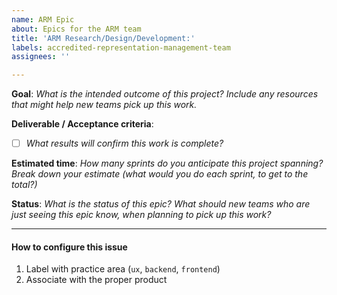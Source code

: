 ```yaml
---
name: ARM Epic
about: Epics for the ARM team
title: 'ARM Research/Design/Development:'
labels: accredited-representation-management-team
assignees: ''

---
```


**Goal**: 
_What is the intended outcome of this project? Include any resources that might help new teams pick up this work._

**Deliverable / Acceptance criteria**: 
- [ ] _What results will confirm this work is complete?_

**Estimated time**: 
_How many sprints do you anticipate this project spanning? Break down your estimate (what would you do each sprint, to get to the total?)_

**Status**: _What is the status of this epic? What should new teams who are just seeing this epic know, when planning to pick up this work?_

---

#### How to configure this issue
1. Label with practice area (`ux`, `backend`, `frontend`)
2. Associate with the proper product

